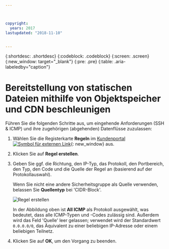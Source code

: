 ```yaml
---



copyright:
  years: 2017
lastupdated: "2018-11-10"


---
```


{:shortdesc: .shortdesc}
{:codeblock: .codeblock}
{:screen: .screen}
{:new_window: target="_blank"}
{:pre: .pre}
{:table: .aria-labeledby="caption"}

# Bereitstellung von statischen Dateien mithilfe von Objektspeicher und CDN beschleunigen
Führen Sie die folgenden Schritte aus, um eingehende Anforderungen (SSH & ICMP) und ihre zugehörigen (abgehenden) Datenflüsse zuzulassen:

1. Wählen Sie die Registerkarte **Regeln** im [Kundenportal ![Symbol für externen Link](../../icons/launch-glyph.svg "Symbol für externen Link")](https://control.softlayer.com/){: new_window} aus.
2.	Klicken Sie auf **Regel erstellen**.
3.	Geben Sie ggf. die Richtung, den IP-Typ, das Protokoll, den Portbereich, den Typ, den Code und die Quelle der Regel an (basierend auf der Protokollauswahl).

	Wenn Sie nicht eine andere Sicherheitsgruppe als Quelle verwenden, belassen Sie **Quellentyp** bei 'CIDR-Block'.

	![Regel erstellen](rule_sg.jpg)

	In der Abbildung oben ist **All ICMP** als Protokoll ausgewählt, was bedeutet, dass alle ICMP-Typen und -Codes zulässig sind. Außerdem wird das Feld 'Quelle' leer gelassen; verwendet wird der Standardwert `0.0.0.0/0`, das Äquivalent zu einer beliebigen IP-Adresse oder einem beliebigen Teilnetz.

4.	Klicken Sie auf **OK**, um den Vorgang zu beenden.
